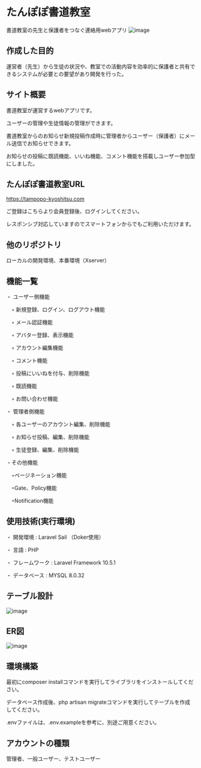 # たんぽぽ書道教室

書道教室の先生と保護者をつなぐ連絡用webアプリ
![image](https://user-images.githubusercontent.com/106829132/232290769-d352beef-05cf-436d-b517-3e0861d79d33.png)

## 作成した目的

運営者（先生）から生徒の状況や、教室での活動内容を効率的に保護者と共有できるシステムが必要との要望があり開発を行った。

## サイト概要

書道教室が運営するwebアプリです。

ユーザーの管理や生徒情報の管理ができます。

書道教室からのお知らせ新規投稿作成時に管理者からユーザー（保護者）にメール送信でお知らせできます。

お知らせの投稿に既読機能、いいね機能、コメント機能を搭載しユーザー参加型にしました。

## たんぽぽ書道教室URL

https://tampopo-kyoshitsu.com

ご登録はこちらより会員登録後、ログインしてください。

レスポンシブ対応していますのでスマートフォンからでもご利用いただけます。

## 他のリポジトリ

ローカルの開発環境、本番環境（Xserver）

## 機能一覧

・ ユーザー側機能

　◦ 新規登録、ログイン、ログアウト機能
 
　◦ メール認証機能
 
　◦ アバター登録、表示機能
 
　◦ アカウント編集機能
 
　◦ コメント機能
 
　◦ 投稿にいいねを付与、削除機能
 
　◦ 既読機能
 
　◦ お問い合わせ機能 


・ 管理者側機能

　◦ 各ユーザーのアカウント編集、削除機能
 
　◦ お知らせ投稿、編集、削除機能
 
　◦ 生徒登録、編集、削除機能
 
 
 ・その他機能
 
 　◦ページネーション機能
 
 　◦Gate、Policy機能
 
 　◦Notification機能
 
## 使用技術(実行環境)

・ 開発環境 : Laravel Sail （Doker使用）

・ 言語 : PHP

・ フレームワーク : Laravel Framework 10.5.1

・ データベース : MYSQL 8.0.32

## テーブル設計

![image](https://user-images.githubusercontent.com/106829132/232238636-e5a76c0b-7114-4272-8ffe-558d0139e9e4.png)

## ER図

![image](https://user-images.githubusercontent.com/106829132/232240834-7f0b3966-f635-4b44-a431-3e0f8566e1c1.png)

## 環境構築

最初にcomposer installコマンドを実行してライブラリをインストールしてください。

データベース作成後、php artisan migrateコマンドを実行してテーブルを作成してください。

.envファイルは、.env.exampleを参考に、別途ご用意ください。

## アカウントの種類

管理者、一般ユーザー、テストユーザー
